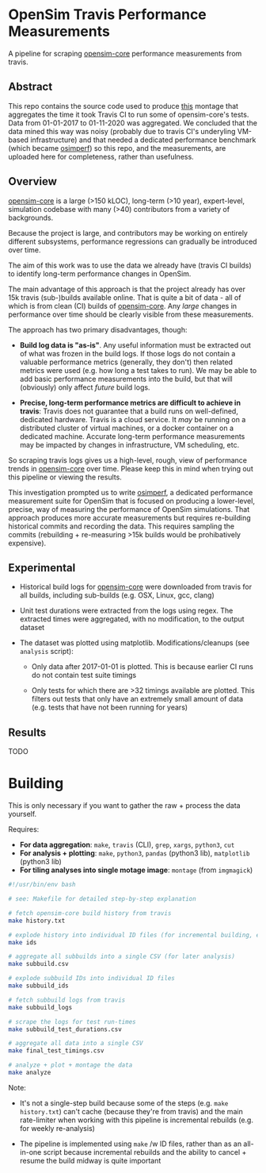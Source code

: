 # OpenSim Travis Performance Measurements

A pipeline for scraping
[opensim-core](https://github.com/opensim-org/opensim-core/)
performance measurements from travis.

## Abstract

This repo contains the source code used to produce [this]() montage
that aggregates the time it took Travis CI to run some of
opensim-core's tests. Data from 01-01-2017 to 01-11-2020 was
aggregated. We concluded that the data mined this way was noisy
(probably due to travis CI's underyling VM-based infrastructure) and
that needed a dedicated performance benchmark (which became
[osimperf](https://github.com/adamkewley/osimperf)) so this repo, and
the measurements, are uploaded here for completeness, rather than
usefulness.


## Overview

[opensim-core](https://github.com/opensim-org/opensim-core/) is a
large (>150 kLOC), long-term (>10 year), expert-level, simulation
codebase with many (>40) contributors from a variety of backgrounds.

Because the project is large, and contributors may be working on
entirely different subsystems, performance regressions can gradually
be introduced over time.

The aim of this work was to use the data we already have (travis CI
builds) to identify long-term performance changes in OpenSim.

The main advantage of this approach is that the project already has
over 15k travis (sub-)builds available online. That is quite a bit of
data - all of which is from clean (CI) builds of
[opensim-core](https://github.com/opensim-org/opensim-core/). Any
*large* changes in performance over time should be clearly visible
from these measurements.

The approach has two primary disadvantages, though:

- **Build log data is "as-is"**. Any useful information must be
  extracted out of what was frozen in the build logs. If those logs do
  not contain a valuable performance metrics (generally, they don't)
  then related metrics were used (e.g. how long a test takes to
  run). We may be able to add basic performance measurements into the
  build, but that will (obviously) only affect *future* build logs.

- **Precise, long-term performance metrics are difficult to achieve in
  travis**: Travis does not guarantee that a build runs on
  well-defined, dedicated hardware. Travis is a cloud service. It
  *may* be running on a distributed cluster of virtual machines, or a
  docker container on a dedicated machine. Accurate long-term
  performance measurements may be impacted by changes in
  infrastructure, VM scheduling, etc.

So scraping travis logs gives us a high-level, rough, view of
performance trends in
[opensim-core](https://github.com/opensim-org/opensim-core/) over
time. Please keep this in mind when trying out this pipeline or
viewing the results.

This investigation prompted us to write
[osimperf](https://github.com/adamkewley/osimperf), a dedicated
performance measurement suite for OpenSim that is focused on producing
a lower-level, precise, way of measuring the performance of OpenSim
simulations. That approach produces more accurate measurements but
requires re-building historical commits and recording the data. This
requires sampling the commits (rebuilding + re-measuring >15k builds
would be prohibatively expensive).


## Experimental

- Historical build logs for
  [opensim-core](https://github.com/opensim-org/opensim-core/) were
  downloaded from travis for all builds, including sub-builds
  (e.g. OSX, Linux, gcc, clang)

- Unit test durations were extracted from the logs using regex. The
  extracted times were aggregated, with no modification, to the output
  dataset

- The dataset was plotted using matplotlib. Modifications/cleanups
  (see `analysis` script):

  - Only data after 2017-01-01 is plotted. This is because earlier CI
    runs do not contain test suite timings

  - Only tests for which there are >32 timings available are
    plotted. This filters out tests that only have an extremely small
    amount of data (e.g. tests that have not been running for years)

## Results

TODO


# Building

This is only necessary if you want to gather the raw + process the
data yourself.

Requires:

 - **For data aggregation**: `make`, `travis` (CLI), `grep`, `xargs`, `python3`, `cut`
 - **For analysis + plotting**: `make`, `python3`, `pandas` (python3
   lib), `matplotlib` (python3 lib)
 - **For tiling analyses into single motage image**: `montage` (from `imgmagick`)

```bash
#!/usr/bin/env bash

# see: Makefile for detailed step-by-step explanation

# fetch opensim-core build history from travis
make history.txt

# explode history into individual ID files (for incremental building, etc.)
make ids

# aggregate all subbuilds into a single CSV (for later analysis)
make subbuild.csv

# explode subbuild IDs into individual ID files
make subbuild_ids

# fetch subbuild logs from travis
make subbuild_logs

# scrape the logs for test run-times
make subbuild_test_durations.csv

# aggregate all data into a single CSV
make final_test_timings.csv

# analyze + plot + montage the data
make analyze
```

Note:

- It's not a single-step build because some of the steps (e.g. `make
  history.txt`) can't cache (because they're from travis) and the main
  rate-limiter when working with this pipeline is incremental rebuilds
  (e.g. for weekly re-analysis)

- The pipeline is implemented using `make` /w ID files, rather than as
  an all-in-one script because incremental rebuilds and the ability to
  cancel + resume the build midway is quite important
